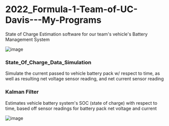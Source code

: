 # 2022_Formula-1-Team-of-UC-Davis---My-Programs
State of Charge Estimation software for our team's vehicle's Battery Management System

![image](https://github.com/Ayushsaha103/2022_Formula-1-Team-of-UC-Davis---My-Programs/assets/71895904/868251fc-1c44-426a-b4c0-34cc3a5fd892)

### State_Of_Charge_Data_Simulation
Simulate the current passed to vehicle battery pack w/ respect to time,
as well as resulting net voltage sensor reading, and net current sensor reading

### Kalman Filter
Estimates vehicle battery system's SOC (state of charge) with respect to time,
based off sensor readings for battery pack net voltage and current

![image](https://github.com/Ayushsaha103/2022_Formula-1-Team-of-UC-Davis---My-Programs/assets/71895904/2065d9c3-1619-483f-874a-ec6f2d73830d)

